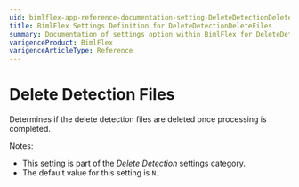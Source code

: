```yaml
---
uid: bimlflex-app-reference-documentation-setting-DeleteDetectionDeleteFiles
title: BimlFlex Settings Definition for DeleteDetectionDeleteFiles
summary: Documentation of settings option within BimlFlex for DeleteDetectionDeleteFiles
varigenceProduct: BimlFlex
varigenceArticleType: Reference
---
```


# Delete Detection Files

Determines if the delete detection files are deleted once processing is completed.

Notes:

* This setting is part of the *Delete Detection* settings category.
* The default value for this setting is `N`.
